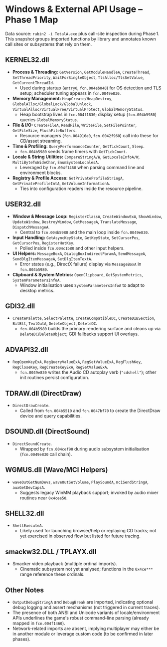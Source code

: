 # Windows & External API Usage – Phase 1 Map

Data source: `rabin2 -i TotalA.exe` plus call-site inspection during Phase 1.  
This snapshot groups imported functions by library and annotates known call sites or subsystems that rely on them.

## KERNEL32.dll

- **Process & Threading:** `GetVersion`, `GetModuleHandleA`, `CreateThread`, `SetThreadPriority`, `WaitForSingleObject`, `TlsAlloc/TlsSetValue`, `GetCurrentThreadId`.  
  - Used during startup (`entry0`, `fcn.004eb040`) for OS detection and TLS setup; scheduler tuning appears in `fcn.0049e830`.
- **Memory Management:** `HeapCreate/HeapDestroy`, `GlobalAlloc/GlobalLock/GlobalUnlock`, `VirtualAlloc/VirtualFree/VirtualProtect`, `GlobalMemoryStatus`.  
  - Heap bootstrap lives in `fcn.004f1830`; display setup (`fcn.004b5980`) queries `GlobalMemoryStatus`.
- **File & I/O:** `CreateFileA`, `ReadFile`, `WriteFile`, `SetFilePointer`, `GetFileSize`, `FlushFileBuffers`.  
  - Resource managers (`fcn.004916a0`, `fcn.0042f960`) call into these for CD/asset streaming.
- **Time & Profiling:** `QueryPerformanceCounter`, `GetTickCount`, `Sleep`.  
  - `fcn.004b5980` seeds frame timers with `GetTickCount`.
- **Locale & String Utilities:** `CompareStringA/W`, `GetLocaleInfoA/W`, `MultiByteToWideChar`, `EnumSystemLocalesA`.  
  - Leveraged by `fcn.004f1460` when parsing command line and environment blocks.
- **Registry & Profile Access:** `GetPrivateProfileStringA`, `GetPrivateProfileIntA`, `GetVolumeInformationA`.  
  - Ties into configuration readers inside the resource pipeline.

## USER32.dll

- **Window & Message Loop:** `RegisterClassA`, `CreateWindowExA`, `ShowWindow`, `UpdateWindow`, `DestroyWindow`, `GetMessageA`, `TranslateMessage`, `DispatchMessageA`.  
  - Central to `fcn.004b5980` and the main loop inside `fcn.0049e830`.
- **Input Handling:** `GetAsyncKeyState`, `GetKeyState`, `SetCursorPos`, `GetCursorPos`, `RegisterHotKey`.  
  - Polled inside `fcn.004c1b80` and other input helpers.
- **UI Helpers:** `MessageBoxA`, `DialogBoxIndirectParamA`, `SendMessageA`, `SendDlgItemMessageA`, `SetDlgItemTextA`.  
  - Error states (e.g., DirectX failure) display via `MessageBoxA` in `fcn.004b5980`.
- **Clipboard & System Metrics:** `OpenClipboard`, `GetSystemMetrics`, `SystemParametersInfoA`.  
  - Window initialisation uses `SystemParametersInfoA` to adapt to desktop metrics.

## GDI32.dll

- `CreatePalette`, `SelectPalette`, `CreateCompatibleDC`, `CreateDIBSection`, `BitBlt`, `TextOutA`, `DeleteObject`, `DeleteDC`.  
  - `fcn.004b5980` builds the primary rendering surface and cleans up via `DeleteDC`/`DeleteObject`; GDI fallbacks support UI overlays.

## ADVAPI32.dll

- `RegOpenKeyExA`, `RegQueryValueExA`, `RegSetValueExA`, `RegFlushKey`, `RegCloseKey`, `RegCreateKeyExA`, `RegSetValueExA`.  
  - `fcn.0049e830` writes the Audio CD autoplay verb (`"cdshell"`); other init routines persist configuration.

## TDRAW.dll (DirectDraw)

- `DirectDrawCreate`.  
  - Called from `fcn.004b5510` and `fcn.0047bf70` to create the DirectDraw device and query capabilities.

## DSOUND.dll (DirectSound)

- `DirectSoundCreate`.  
  - Wrapped by `fcn.004cef90` during audio subsystem initialisation (`fcn.0049e830` call chain).

## WGMUS.dll (Wave/MCI Helpers)

- `waveOutGetNumDevs`, `waveOutSetVolume`, `PlaySoundA`, `mciSendStringA`, `auxGetDevCapsA`.  
  - Suggests legacy WinMM playback support; invoked by audio mixer routines near `0x4cee50`.

## SHELL32.dll

- `ShellExecuteA`.  
  - Likely used for launching browser/help or replaying CD tracks; not yet exercised in observed flow but listed for future tracing.

## smackw32.DLL / TPLAYX.dll

- Smacker video playback (multiple ordinal imports).  
  - Cinematic subsystem not yet analysed; functions in the `0x4ce***` range reference these ordinals.

## Other Notes

- `OutputDebugStringA` and `DebugBreak` are imported, indicating optional debug logging and assert mechanisms (not triggered in current traces).
- The presence of both ANSI and Unicode variants of locale/environment APIs underlines the game's robust command-line parsing (already mapped in `fcn.004f1460`).
- Network-related imports are absent, implying multiplayer may either be in another module or leverage custom code (to be confirmed in later phases).
